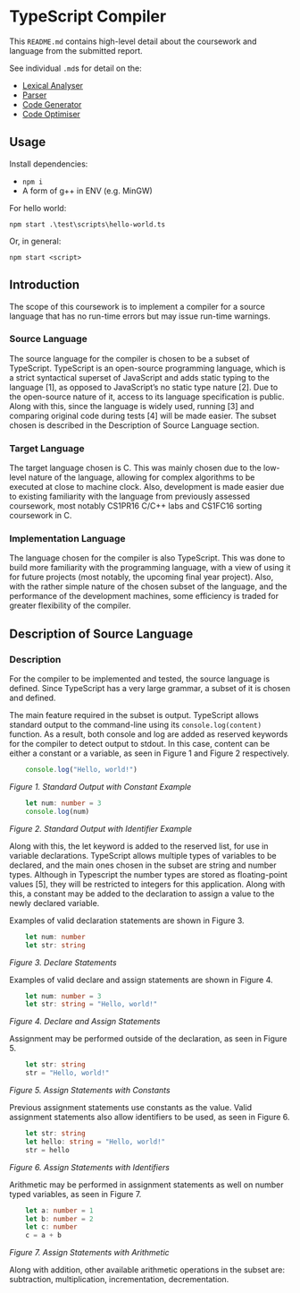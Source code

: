 # TypeScript Compiler

This `README.md` contains high-level detail 
about the coursework and language 
from the submitted report. 

See individual `.md`s for detail on the:
* [Lexical Analyser ](./docs/lexical-analyser.md)
* [Parser           ](./docs/parser.md)
* [Code Generator   ](./docs/code-generator.md)
* [Code Optimiser   ](./docs/optimiser.md)

## Usage

Install dependencies:

* `npm i`
* A form of g++ in ENV (e.g. MinGW)

For hello world: 

`npm start .\test\scripts\hello-world.ts`

Or, in general:

`npm start <script>`

## Introduction

The scope of this coursework is to implement a compiler for a source language that
has no run-time errors but may issue run-time warnings. 

### Source Language
The source language for the compiler is chosen to be a subset of TypeScript. TypeScript
is an open-source programming language, which is a strict syntactical superset of JavaScript
and adds static typing to the language [1], as opposed to JavaScript’s no static type nature [2].
Due to the open-source nature of it, access to its language specification is public. Along with
this, since the language is widely used, running [3] and comparing original code during tests
[4] will be made easier. The subset chosen is described in the Description of Source Language
section.

### Target Language
The target language chosen is C. This was mainly chosen due to the low-level nature
of the language, allowing for complex algorithms to be executed at close to machine clock.
Also, development is made easier due to existing familiarity with the language from previously
assessed coursework, most notably CS1PR16 C/C++ labs and CS1FC16 sorting coursework in
C.

### Implementation Language
The language chosen for the compiler is also TypeScript. This was done to build more
familiarity with the programming language, with a view of using it for future projects (most
notably, the upcoming final year project). Also, with the rather simple nature of the chosen
subset of the language, and the performance of the development machines, some efficiency
is traded for greater flexibility of the compiler.

## Description of Source Language

### Description
For the compiler to be implemented and tested, the source language is defined. Since
TypeScript has a very large grammar, a subset of it is chosen and defined.

The main feature required in the subset is output. TypeScript allows standard output
to the command-line using its `console.log(content)` function. As a result, both console
and log are added as reserved keywords for the compiler to detect output to stdout. In this
case, content can be either a constant or a variable, as seen in Figure 1 and Figure 2
respectively.

```ts
    console.log("Hello, world!")
```
*Figure 1. Standard Output with Constant Example*
```ts
    let num: number = 3
    console.log(num)
```
*Figure 2. Standard Output with Identifier Example*

Along with this, the let keyword is added to the reserved list, for use in variable
declarations. TypeScript allows multiple types of variables to be declared, and the main ones
chosen in the subset are string and number types. Although in Typescript the number types
are stored as floating-point values [5], they will be restricted to integers for this application.
Along with this, a constant may be added to the declaration to assign a value to the newly
declared variable.

Examples of valid declaration statements are shown in Figure 3.
```ts
    let num: number
    let str: string
```
*Figure 3. Declare Statements*

Examples of valid declare and assign statements are shown in Figure 4.
```ts
    let num: number = 3
    let str: string = "Hello, world!"
```
*Figure 4. Declare and Assign Statements*

Assignment may be performed outside of the declaration, as seen in Figure 5.
```ts
    let str: string
    str = "Hello, world!"
```
*Figure 5. Assign Statements with Constants*

Previous assignment statements use constants as the value. Valid assignment
statements also allow identifiers to be used, as seen in Figure 6.
```ts
    let str: string
    let hello: string = "Hello, world!"
    str = hello
```
*Figure 6. Assign Statements with Identifiers*

Arithmetic may be performed in assignment statements as well on number typed
variables, as seen in Figure 7.
```ts
    let a: number = 1
    let b: number = 2
    let c: number
    c = a + b
```
*Figure 7. Assign Statements with Arithmetic*

Along with addition, other available arithmetic operations in the subset are:
subtraction, multiplication, incrementation, decrementation.
